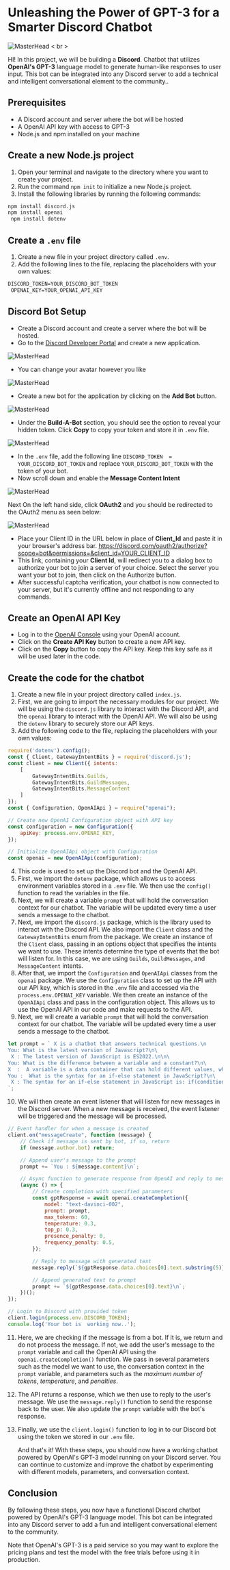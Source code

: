 # Unleashing the Power of GPT-3 for a Smarter Discord Chatbot
![MasterHead](/utils/gif.gif) < br >

HI! In this project, we will be building a **Discord**. Chatbot that utilizes **OpenAI's GPT-3** language model to generate human-like responses to user input. This bot can be integrated into any Discord server to add a technical and intelligent conversational element to the community..

##  Prerequisites

-   A Discord account and server where the bot will be hosted
-   A OpenAI API key with access to GPT-3
-   Node.js and npm installed on your machine

## Create a new Node.js project
1.  Open your terminal and navigate to the directory where you want to create your project.
2.  Run the command `npm init` to initialize a new Node.js project.
3.  Install the following libraries by running the following commands:

```markdown
npm install discord.js
npm install openai
 npm install dotenv
```

##  Create a `.env` file
1.  Create a new file in your project directory called `.env`.
2.  Add the following lines to the file, replacing the placeholders with your own values:

```markdown
DISCORD_TOKEN=YOUR_DISCORD_BOT_TOKEN
 OPENAI_KEY=YOUR_OPENAI_API_KEY
```
## Discord Bot Setup
-  Create a Discord account and create a server where the bot will be hosted.
- Go to the [Discord Developer Portal](https://discord.com/developers/applications) and create a new application.

![MasterHead](./gif/me.gif)<br>

- You can change your avatar however you like

![MasterHead](./gif/me.gif)<br>

-  Create a new bot for the application by clicking on the **Add Bot** button.

![MasterHead](./gif/me.gif)<br>

- Under the **Build-A-Bot** section, you should see the option to reveal your hidden token. Click **Copy** to copy your token and store it in `.env` file.

![MasterHead](./gif/me.gif)<br>

- In the `.env` file, add the following line `DISCORD_TOKEN  = YOUR_DISCORD_BOT_TOKEN` and replace `YOUR_DISCORD_BOT_TOKEN` with the token of your bot.
-  Now scroll down and enable the **Message Content Intent**

![MasterHead](./gif/me.gif)<br>

Next On the left hand side, click **OAuth2** and you should be redirected to the OAuth2 menu as seen below:

![MasterHead](./gif/me.gif)<br>

- Place your Client ID in the URL below in place of **Client_Id** and paste it in your browser's address bar.
   https://discord.com/oauth2/authorize?scope=bot&permissions=&client_id=YOUR_CLIENT_ID
- This link, containing your **Client Id**, will redirect you to a dialog box to authorize your bot to join a server of your choice. Select the server you want your bot to join, then click on the Authorize button.
- After successful captcha verification, your chatbot is now connected to your server, but it's currently offline and not responding to any commands.

##  Create an OpenAI API Key
-  Log in to the [OpenAI Console](https://beta.openai.com/account/api-keys) using your OpenAI account.
- Click on the **Create API Key** button to create a new API key.
- Click on the **Copy** button to copy the API key. Keep this key safe as it will be used later in the code.

## Create the code for the chatbot
1.  Create a new file in your project directory called `index.js`.
2. First, we are going to import the necessary modules for our project. We will be using the `discord.js` library to interact with the Discord API, and the `openai` library to interact with the OpenAI API. We will also be using the `dotenv` library to securely store our API keys.
3.  Add the following code to the file, replacing the placeholders with your own values: 

```javascript
require('dotenv').config();
const { Client, GatewayIntentBits } = require('discord.js');
const client = new Client({ intents: 
    [
        GatewayIntentBits.Guilds, 
        GatewayIntentBits.GuildMessages, 
        GatewayIntentBits.MessageContent
    ] 
});
const { Configuration, OpenAIApi } = require("openai");

// Create new OpenAI Configuration object with API key
const configuration = new Configuration({
    apiKey: process.env.OPENAI_KEY,
});

// Initialize OpenAIApi object with Configuration
const openai = new OpenAIApi(configuration);
```
4. This code is used to set up the Discord bot and the OpenAI API.
5. First, we import the `dotenv` package, which allows us to access environment variables stored in a `.env` file. We then use the `config()` function to read the variables in the file.
6. Next, we will create a variable `prompt` that will hold the conversation context for our chatbot. The variable will be updated every time a user sends a message to the chatbot.
7. Next, we import the `discord.js` package, which is the library used to interact with the Discord API. We also import the `Client` class and the `GatewayIntentBits` enum from the package. We create an instance of the `Client` class, passing in an options object that specifies the intents we want to use. These intents determine the type of events that the bot will listen for. In this case, we are using `Guilds`, `GuildMessages`, and `MessageContent` intents.
8. After that, we import the `Configuration` and `OpenAIApi` classes from the `openai` package. We use the `Configuration` class to set up the API with our API key, which is stored in the `.env` file and accessed via the `process.env.OPENAI_KEY` variable. We then create an instance of the `OpenAIApi` class and pass in the configuration object. This allows us to use the OpenAI API in our code and make requests to the API.
9. Next, we will create a variable `prompt` that will hold the conversation context for our chatbot. The variable will be updated every time a user sends a message to the chatbot.

```javascript
let prompt = ` X is a chatbot that answers technical questions.\n
You: What is the latest version of Javascript?\n\
 X : The latest version of JavaScript is ES2022.\n\n\
You: What is the difference between a variable and a constant?\n\
X  :  A variable is a data container that can hold different values, while a constant is a variable whose value cannot be changed.\n\
You :  What is the syntax for an if-else statement in JavaScript?\n\
 X : The syntax for an if-else statement in JavaScript is: if(condition){//code to execute if true} else{//code to execute if false}.\n\
`;
```
10. We will then create an event listener that will listen for new messages in the Discord server. When a new message is received, the event listener will be triggered and the message will be processed.

```javascript
// Event handler for when a message is created
client.on("messageCreate", function (message) {
    // Check if message is sent by bot, if so, return
    if (message.author.bot) return;

    // Append user's message to the prompt
    prompt += `You : ${message.content}\n`;

    // Async function to generate response from OpenAI and reply to message
    (async () => {
        // Create completion with specified parameters
        const gptResponse = await openai.createCompletion({
            model: "text-davinci-002",
            prompt: prompt,
            max_tokens: 60,
            temperature: 0.3,
            top_p: 0.3,
            presence_penalty: 0,
            frequency_penalty: 0.5,
        });

        // Reply to message with generated text
        message.reply(`${gptResponse.data.choices[0].text.substring(5)}`);

        // Append generated text to prompt
        prompt += `${gptResponse.data.choices[0].text}\n`;
    })();
});

// Login to Discord with provided token
client.login(process.env.DISCORD_TOKEN);
console.log('Your bot is  working now..');
```
11. Here, we are checking if the message is from a bot. If it is, we return and do not process the message. If not, we add the user's message to the `prompt` variable and call the OpenAI API using the `openai.createCompletion()` function. We pass in several parameters such as the model we want to use, the conversation context in the `prompt` variable, and parameters such as the *maximum number of tokens*, *temperature*, and *penalties*.
12. The API returns a response, which we then use to reply to the user's message. We use the `message.reply()` function to send the response back to the user. We also update the `prompt` variable with the bot's response. 
13. Finally, we use the `client.login()` function to log in to our Discord bot using the token we stored in our `.env` file.

     And that's it! With these steps, you should now have a working chatbot powered by OpenAI's GPT-3 model running on your Discord server. You can continue to customize and improve the chatbot by experimenting with different models, parameters, and conversation context. 


## Conclusion
By following these steps, you now have a functional Discord chatbot powered by OpenAI's GPT-3 language model. This bot can be integrated into any Discord server to add a fun and intelligent conversational element to the community.

Note that OpenAI's GPT-3 is a paid service so you may want to explore the pricing plans and test the model with the free trials before using it in production.






